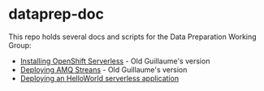 # dataprep-doc
This repo holds several docs and scripts for the Data Preparation Working Group:
- [Installing OpenShift Serverless](serverless) - Old Guillaume's version
- [Deploying AMQ Streans](amq-streams) - Old Guillaume's version
- [Deploying an HelloWorld serverless application](serverless/helloworld)
